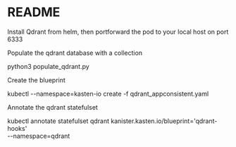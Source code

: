 # README

Install Qdrant from helm, then portforward the pod to your local host on port 6333

Populate the qdrant database with a collection

python3 populate_qdrant.py

Create the blueprint

kubectl --namespace=kasten-io create -f qdrant_appconsistent.yaml

Annotate the qdrant statefulset

kubectl annotate statefulset qdrant kanister.kasten.io/blueprint='qdrant-hooks' \
     --namespace=qdrant

